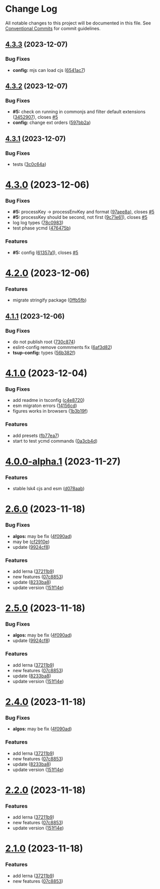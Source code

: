 # Change Log

All notable changes to this project will be documented in this file.
See [Conventional Commits](https://conventionalcommits.org) for commit guidelines.

## [4.3.3](https://github.com/lskjs/lsk4/compare/v4.3.2...v4.3.3) (2023-12-07)


### Bug Fixes

* **config:** mjs can load cjs ([6541ac7](https://github.com/lskjs/lsk4/commit/6541ac7a6ba3874a1659b6de34c8b6c8f1a5b7a8))





## [4.3.2](https://github.com/lskjs/lsk4/compare/v4.3.1...v4.3.2) (2023-12-07)


### Bug Fixes

* **#5:** check on running in commonjs and filter default extensions ([3452907](https://github.com/lskjs/lsk4/commit/34529078708c4b4bdb4df940930793086cc8feec)), closes [#5](https://github.com/lskjs/lsk4/issues/5)
* **config:** change ext orders ([597bb2a](https://github.com/lskjs/lsk4/commit/597bb2ab8024ee06e21a00df28ef2e57b03c7eaf))





## [4.3.1](https://github.com/lskjs/lsk4/compare/v4.3.0...v4.3.1) (2023-12-07)


### Bug Fixes

* tests ([3c0c64a](https://github.com/lskjs/lsk4/commit/3c0c64aec0de63b87ebd15368d6635de72c67213))





# [4.3.0](https://github.com/lskjs/lsk4/compare/v4.2.0...v4.3.0) (2023-12-06)


### Bug Fixes

* **#5:** processKey -> processEnvKey and format ([97aee8a](https://github.com/lskjs/lsk4/commit/97aee8a88abf6ce9c8f232a6c900cf17349ab40c)), closes [#5](https://github.com/lskjs/lsk4/issues/5)
* **#5:** processKey should be second, not first ([9c71e61](https://github.com/lskjs/lsk4/commit/9c71e619d5d778ab93d5e9c93fbdad2e0615b75d)), closes [#5](https://github.com/lskjs/lsk4/issues/5)
* log log types ([78c0983](https://github.com/lskjs/lsk4/commit/78c098333d8053e9cb3a0772eaa1a18db1cfa435))
* test phase ycmd ([476475b](https://github.com/lskjs/lsk4/commit/476475bbeb0289e9e2f4175fbae19bf4af8dc007))


### Features

* **#5:** config ([61357a1](https://github.com/lskjs/lsk4/commit/61357a1d82211040e44e05516728eb70194af7ce)), closes [#5](https://github.com/lskjs/lsk4/issues/5)





# [4.2.0](https://github.com/lskjs/lsk4/compare/v4.1.1...v4.2.0) (2023-12-06)


### Features

* migrate stringify package ([0ffb5fb](https://github.com/lskjs/lsk4/commit/0ffb5fb991f2c85cc804bb1837710f8ecdb54a1e))





## [4.1.1](https://github.com/lskjs/lsk4/compare/v4.1.0...v4.1.1) (2023-12-06)


### Bug Fixes

* do not publish root ([730c874](https://github.com/lskjs/lsk4/commit/730c874e88ef58b21e338e948c2adbbfbb57ecef))
* eslint-config remove commments fix ([6af3d82](https://github.com/lskjs/lsk4/commit/6af3d820efa70aab9e406cf693463278401e4e70))
* **tsup-config:** types ([56b382f](https://github.com/lskjs/lsk4/commit/56b382ffb4bf3cb105b403a15b71a6982dba73ba))





# [4.1.0](https://github.com/lskjs/libs/compare/v4.0.0-alpha.1...v4.1.0) (2023-12-04)


### Bug Fixes

* add readme in tsconfig ([c4e8720](https://github.com/lskjs/libs/commit/c4e87200226c2084a5ebef3a08675ca5a3e73741))
* esm migraton errors ([14156cd](https://github.com/lskjs/libs/commit/14156cd70618fc83bba3ec75011ba584327c7ddd))
* figures works in browsers ([1b3b19f](https://github.com/lskjs/libs/commit/1b3b19f12b48abc3b141e2da64ecdb8fc2043023))


### Features

* add presets ([fb77ea7](https://github.com/lskjs/libs/commit/fb77ea7a166945ead62ec5a6771735611fd5a133))
* start to test ycmd commands ([0a3cb4d](https://github.com/lskjs/libs/commit/0a3cb4dbd19dabfe8813eb4b4399245a742a7ac0))





# [4.0.0-alpha.1](https://github.com/lskjs/libs/compare/v2.7.0...v4.0.0-alpha.1) (2023-11-27)


### Features

* stable lsk4 cjs and esm ([d078aab](https://github.com/lskjs/libs/commit/d078aabed5a0b16510fddd68c29f791faf182949))





# [2.6.0](https://github.com/lskjs/libs/compare/v1.6.0...v2.6.0) (2023-11-18)


### Bug Fixes

* **algos:** may be fix ([4f090ad](https://github.com/lskjs/libs/commit/4f090adb6959f4c10e1a2daa65e06ade31413ded))
* may be ([cf2910e](https://github.com/lskjs/libs/commit/cf2910eed30494cca50d1715c066cd421a01874f))
* update ([9924cf8](https://github.com/lskjs/libs/commit/9924cf8c67d46c86ab08a44ee46c2fa8e11dc654))


### Features

* add lerna ([37211b9](https://github.com/lskjs/libs/commit/37211b9dc56426c394227e6e3f98e594be0cc514))
* new features ([07c8853](https://github.com/lskjs/libs/commit/07c8853dce120b21e0917bec9234c6ee76a3939b))
* update ([8233ba8](https://github.com/lskjs/libs/commit/8233ba8d58602cae3d8d33f3edb46482a58cb19e))
* update version ([151f14e](https://github.com/lskjs/libs/commit/151f14ee97e428589774657609a734d4c67ee192))





# [2.5.0](https://github.com/lskjs/libs/compare/v1.6.0...v2.5.0) (2023-11-18)


### Bug Fixes

* **algos:** may be fix ([4f090ad](https://github.com/lskjs/libs/commit/4f090adb6959f4c10e1a2daa65e06ade31413ded))
* update ([9924cf8](https://github.com/lskjs/libs/commit/9924cf8c67d46c86ab08a44ee46c2fa8e11dc654))


### Features

* add lerna ([37211b9](https://github.com/lskjs/libs/commit/37211b9dc56426c394227e6e3f98e594be0cc514))
* new features ([07c8853](https://github.com/lskjs/libs/commit/07c8853dce120b21e0917bec9234c6ee76a3939b))
* update ([8233ba8](https://github.com/lskjs/libs/commit/8233ba8d58602cae3d8d33f3edb46482a58cb19e))
* update version ([151f14e](https://github.com/lskjs/libs/commit/151f14ee97e428589774657609a734d4c67ee192))





# [2.4.0](https://github.com/lskjs/libs/compare/v1.6.0...v2.4.0) (2023-11-18)


### Bug Fixes

* **algos:** may be fix ([4f090ad](https://github.com/lskjs/libs/commit/4f090adb6959f4c10e1a2daa65e06ade31413ded))


### Features

* add lerna ([37211b9](https://github.com/lskjs/libs/commit/37211b9dc56426c394227e6e3f98e594be0cc514))
* new features ([07c8853](https://github.com/lskjs/libs/commit/07c8853dce120b21e0917bec9234c6ee76a3939b))
* update ([8233ba8](https://github.com/lskjs/libs/commit/8233ba8d58602cae3d8d33f3edb46482a58cb19e))
* update version ([151f14e](https://github.com/lskjs/libs/commit/151f14ee97e428589774657609a734d4c67ee192))





# [2.2.0](https://github.com/lskjs/libs/compare/v1.6.0...v2.2.0) (2023-11-18)


### Features

* add lerna ([37211b9](https://github.com/lskjs/libs/commit/37211b9dc56426c394227e6e3f98e594be0cc514))
* new features ([07c8853](https://github.com/lskjs/libs/commit/07c8853dce120b21e0917bec9234c6ee76a3939b))
* update version ([151f14e](https://github.com/lskjs/libs/commit/151f14ee97e428589774657609a734d4c67ee192))





# [2.1.0](https://github.com/lskjs/libs/compare/v1.6.0...v2.1.0) (2023-11-18)


### Features

* add lerna ([37211b9](https://github.com/lskjs/libs/commit/37211b9dc56426c394227e6e3f98e594be0cc514))
* new features ([07c8853](https://github.com/lskjs/libs/commit/07c8853dce120b21e0917bec9234c6ee76a3939b))
